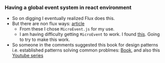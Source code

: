 ### Having a global event system in react environment

- So on digging I eventually realized Flux does this.
- But there are non flux ways: [article](http://andrewhfarmer.com/component-communication/)
  - From these I chose `MicroEvent.js` for my use.
  - I am having difficulty getting `MicroEvent` to work. I found [this](https://gist.github.com/Yitsushi/e3b7823f7d4bf34faa4f). Going to try to make this work.
- So someone in the comments suggested this book for design patterns i.e. established patterns solving common problmes: [Book](http://designinginterfaces.com/), and also this [Youtube series](https://www.youtube.com/playlist?list=PLrzrNeNx3kNHsaPfrpPo0AlW-MhJE6gOA)

